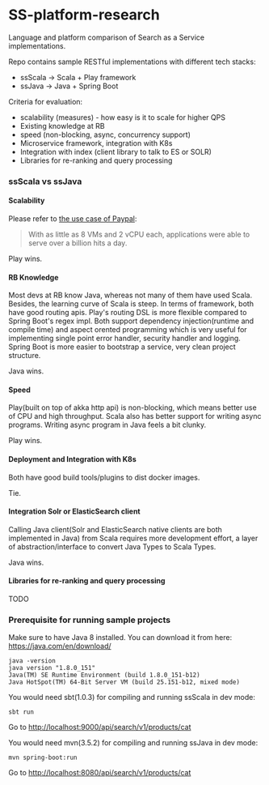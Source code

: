 # SS-platform-research

Language and platform comparison of Search as a Service implementations.

Repo contains sample RESTful implementations with different tech stacks: 
* ssScala -> Scala + Play framework
* ssJava -> Java + Spring Boot

Criteria for evaluation: 
* scalability (measures) - how easy is it to scale for higher QPS
* Existing knowledge at RB
* speed (non-blocking, async, concurrency support)
* Microservice framework, integration with K8s
* Integration with index (client library to talk to ES or SOLR)
* Libraries for re-ranking and query processing


### ssScala vs ssJava
#### Scalability
Please refer to [the use case of Paypal](https://www.paypal-engineering.com/2016/05/11/squbs-a-new-reactive-way-for-paypal-to-build-applications/): 

> With as little as 8 VMs and 2 vCPU each, applications were able to serve over a billion hits a day.

Play wins.


#### RB Knowledge
Most devs at RB know Java, whereas not many of them have used Scala. Besides, the learning curve of Scala is steep. In terms of framework, both have good routing apis. Play's routing DSL is more flexible compared to Spring Boot's regex impl. Both support dependency injection(runtime and compile time) and aspect orented programming which is very useful for implementing single point error handler, security handler and logging. Spring Boot is more easier to bootstrap a service, very clean project structure.

Java wins.


#### Speed
Play(built on top of akka http api) is non-blocking, which means better use of CPU and high throughput. Scala also has better support for writing async programs. Writing async program in Java feels a bit clunky.

Play wins.


#### Deployment and Integration with K8s
Both have good build tools/plugins to dist docker images.

Tie.


#### Integration Solr or ElasticSearch client
Calling Java client(Solr and ElasticSearch native clients are both implemented in Java) from Scala requires more development effort, a layer of abstraction/interface to convert Java Types to Scala Types.

Java wins.


#### Libraries for re-ranking and query processing
TODO


### Prerequisite for running sample projects
Make sure to have Java 8 installed. You can download it from here: https://java.com/en/download/
````shell
java -version
java version "1.8.0_151"
Java(TM) SE Runtime Environment (build 1.8.0_151-b12)
Java HotSpot(TM) 64-Bit Server VM (build 25.151-b12, mixed mode)
````

You would need sbt(1.0.3) for compiling and running ssScala in dev mode:
````shell
sbt run
````
Go to [http://localhost:9000/api/search/v1/products/cat](http://localhost:9000/api/search/v1/products/cat)

You would need mvn(3.5.2) for compiling and running ssJava in dev mode:
````shell
mvn spring-boot:run
````
Go to [http://localhost:8080/api/search/v1/products/cat](http://localhost:8080/api/search/v1/products/cat)
